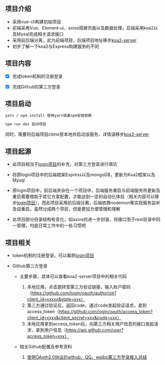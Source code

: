 ## 项目介绍

* 采用vue-cli构建初始项目
* 前端采用Vue、Element-ui、axios搭建页面以及数据处理，后端采用koa2以及Mysql完成相关请求接口
* 采用前后端分离，此为前端项目，后端项目地址移步[koa2-server](https://github.com/Selvin11/koa2-server)
* 初步了解一下koa2与Express构建服务的不同


## 项目内容

- [x] 完成token机制的注册登录

- [x] 完成Github的第三方登录


## 项目启动

```bash
yarn / npm install 使用yarn或者npm安装依赖

npm run dev 启动项目
```

同时，需要将后端项目clone至本地并启动该服务，详情请移步[koa2-server](https://github.com/Selvin11/koa2-server)



## 项目起源

* 此项目相当于[login项目](https://github.com/Selvin11/login)的补充，对第三方登录进行填坑

* 将原login项目中的后端框架Express以及mongoDB，更新为Koa2框架以及Mysql

* 原login项目中，前后端夹杂在一个项目中，后端服务重启与前端服务热更新及重启需要借助于其它方案配置，才能达到一定的自动化体验（相关内容可以移步[login项目](https://github.com/Selvin11/login)），而此项目采用前后端分离，后端依靠nodemon等实现服务监听及自重启，虽然分成两个项目，但是更加方便管理和理解

* 此项目部分目录结构有变化，如axios的进一步封装，将接口至于rest目录中同一管理，均是日常工作中的一些习惯吧

## 项目相关

* token机制的注册登录，可以看原[login项目](https://github.com/Selvin11/login)

* Github第三方登录
  
  * 主要步骤，具体可以查看koa2-server项目中的相关代码

    1. 本地应用，点击跳转至第三方验证链接，输入账户密码（https://github.com/login/oauth/authorize?client_id=xxxxx&state=xxx）
    2. 第三方通过验证后，返回code，通过code发起验证请求，拿到access_token（https://github.com/login/oauth/access_token?client_id=xxxx&client_secret=xxx&code=xxx）
    3. 本地应用拿到access_token后，向第三方相关用户信息的接口发起请求，拿到用户信息（https://api.github.com/user?access_token=xxx）

  * 相关Github配置及参考资料

    1. [使用OAuth2.0协议的github、QQ、weibo第三方登录接入总结](http://www.cnblogs.com/gabrielchen/p/5800225.html)


